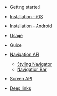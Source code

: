 - Getting started
 - [Installation - iOS](/installation-ios)
 - [Installation - Android](/installation-android)
 - [Usage](/usage)

- Guide
 - [Navigation API](/navigation-api)
	- [Styling Navigator](/navigation-api?=styling)
	- [Navigation Bar](/navigation-api?=navigationbar)
 - [Screen API](/screen-api)
 - [Deep links](/deep-links)
  
